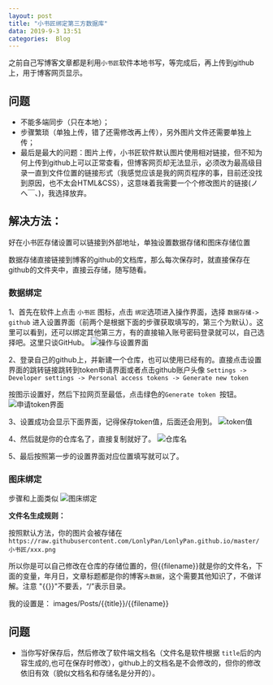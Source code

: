 ```yaml
---
layout: post
title: "小书匠绑定第三方数据库"
data: 2019-9-3 13:51
categories:  Blog
---
```


之前自己写博客文章都是利用`小书匠`软件本地书写，等完成后，再上传到github上，用于博客网页显示。

## 问题

* 不能多端同步（只在本地）；
* 步骤繁琐（单独上传，错了还需修改再上传），另外图片文件还需要单独上传；
* 最后是最大的问题：图片上传，小书匠软件默认图片使用相对链接，但不知为何上传到github上可以正常查看，但博客网页却无法显示，必须改为最高级目录一直到文件位置的链接形式（我感觉应该是我的网页程序的事，目前还没找到原因，也不太会HTML&CSS），这意味着我需要一个个修改图片的链接(ノへ￣、)，我选择放弃。

## 解决方法：

好在小书匠存储设置可以链接到外部地址，单独设置数据存储和图床存储位置

数据存储直接链接到博客的github的文档库，那么每次保存时，就直接保存在github的文件夹中，直接云存储，随写随看。

### 数据绑定

1、首先在软件上点击 `小书匠` 图标，点击 `绑定`选项进入操作界面，选择 `数据存储-> github` 进入设置界面（前两个是根据下面的步骤获取填写的，第三个为默认）。这里可以看到，还可以绑定其他第三方，有的直接输入账号密码登录就可以，自己选择吧。这里只谈GitHub。
![操作与设置界面](https://raw.githubusercontent.com/LonlyPan/LonlyPan.github.io/master/images/Posts/小书匠绑定第三方数据库/1567696458729.png)


2、登录自己的github上，并新建一个仓库，也可以使用已经有的。直接点击设置界面的跳转链接跳转到token申请界面或者点击github账户头像 `Settings -> Developer settings -> Personal access tokens -> Generate new token `

按图示设置好，然后下拉网页至最低，点击绿色的`Generate token `按钮。
![申请token界面](https://raw.githubusercontent.com/LonlyPan/LonlyPan.github.io/master/images/Posts/小书匠绑定第三方数据库/1567695427415.png)

3、设置成功会显示下面界面，记得保存token值，后面还会用到。
![token值](https://raw.githubusercontent.com/LonlyPan/LonlyPan.github.io/master/images/Posts/小书匠绑定第三方数据库/1567695914382.png)

4、然后就是你的仓库名了，直接复制就好了。
![仓库名](https://raw.githubusercontent.com/LonlyPan/LonlyPan.github.io/master/images/Posts/小书匠绑定第三方数据库/1567696155700.png)

5、最后按照第一步的设置界面对应位置填写就可以了。


### 图床绑定

步骤和上面类似
![图床绑定](https://raw.githubusercontent.com/LonlyPan/LonlyPan.github.io/master/images/Posts/小书匠绑定第三方数据库/1567696953729.png)

**文件名生成规则：**

按照默认方法，你的图片会被存储在 `
https://raw.githubusercontent.com/LonlyPan/LonlyPan.github.io/master/小书匠/xxx.png`

所以你是可以自己修改在仓库的存储位置的，但{{filename}}就是你的文件名，下面的变量，年月日，文章标题都是你的博客`头数据`，这个需要其他知识了，不做详解。注意 "{{}}"不要丢，“/”表示目录。

我的设置是：
images/Posts/{{title}}/{{filename}}

## 问题
* 当你写好保存后，然后修改了软件端文档名（文件名是软件根据 `title`后的内容生成的,也可在保存时修改），github上的文档名是不会修改的，但你的修改依旧有效（貌似文档名和存储名是分开的）。





